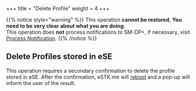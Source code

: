 +++
title = "Delete Profile"
weight = 4
+++

{{% notice style="warning" %}}
This operation **cannot be restored**, **You need to be very clear about what you are doing**.  
This operation does **not** process notifications to SM-DP+, if necessary, visit [Process Notification](/stk/tools/process-notification).
{{% /notice %}}

## Delete Profiles stored in eSE

This operation requires a secondary confirmation to delete the profile stored in eSE.
After the confirmation, eSTK.me will [reboot](/stk/tools/reboot) and a pop-up will inform the user of the result.
